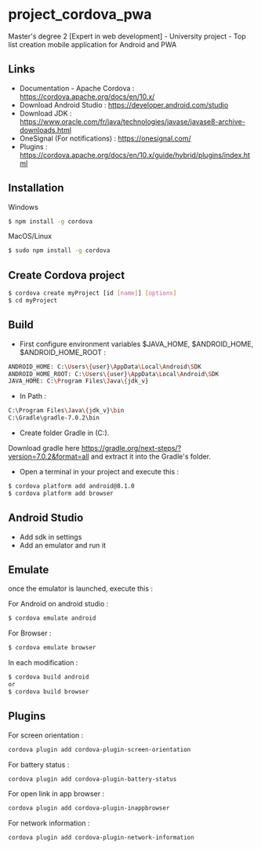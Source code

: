 # project_cordova_pwa
Master's degree 2 [Expert in web development] - University project - Top list creation mobile application for Android and PWA


## Links
- Documentation - Apache Cordova : https://cordova.apache.org/docs/en/10.x/
- Download Android Studio : https://developer.android.com/studio
- Download JDK : https://www.oracle.com/fr/java/technologies/javase/javase8-archive-downloads.html
- OneSignal (For notifications) : https://onesignal.com/
- Plugins : https://cordova.apache.org/docs/en/10.x/guide/hybrid/plugins/index.html


## Installation

Windows

```bash
$ npm install -g cordova
```

MacOS/Linux

```bash
$ sudo npm install -g cordova
```


## Create Cordova project

```bash
$ cordova create myProject [id [name]] [options]
$ cd myProject
```


## Build 

- First configure environment variables $JAVA_HOME, $ANDROID_HOME, $ANDROID_HOME_ROOT :

```bash
ANDROID_HOME: C:\Users\{user}\AppData\Local\Android\SDK
ANDROID_HOME_ROOT: C:\Users\{user}\AppData\Local\Android\SDK
JAVA_HOME: C:\Program Files\Java\{jdk_v}
```

- In Path :

```bash
C:\Program Files\Java\{jdk_v}\bin
C:\Gradle\gradle-7.0.2\bin
```

- Create folder Gradle in (C:). 

Download gradle here https://gradle.org/next-steps/?version=7.0.2&format=all and extract it into the Gradle's folder.

- Open a terminal in your project and execute this :

```bash
$ cordova platform add android@8.1.0
$ cordova platform add browser
```


## Android Studio

- Add sdk in settings
- Add an emulator and run it


## Emulate

once the emulator is launched, execute this :

For Android on android studio :
```bash
$ cordova emulate android
```

For Browser :
```bash
$ cordova emulate browser
```

In each modification :
```bash
$ cordova build android
or
$ cordova build browser
```


## Plugins

For screen orientation :
```bash
cordova plugin add cordova-plugin-screen-orientation
```

For battery status :
```bash
cordova plugin add cordova-plugin-battery-status
```

For open link in app browser :
```bash
cordova plugin add cordova-plugin-inappbrowser
```

For network information :
```bash
cordova plugin add cordova-plugin-network-information
```
